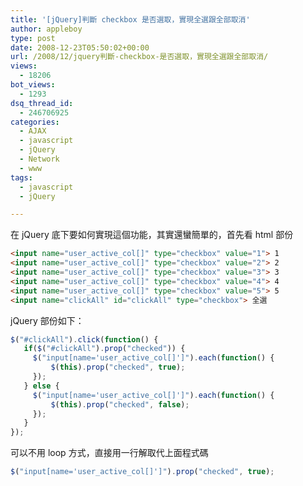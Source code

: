 ```yaml
---
title: '[jQuery]判斷 checkbox 是否選取，實現全選跟全部取消'
author: appleboy
type: post
date: 2008-12-23T05:50:02+00:00
url: /2008/12/jquery判斷-checkbox-是否選取，實現全選跟全部取消/
views:
  - 18206
bot_views:
  - 1293
dsq_thread_id:
  - 246706925
categories:
  - AJAX
  - javascript
  - jQuery
  - Network
  - www
tags:
  - javascript
  - jQuery

---
```

在 jQuery 底下要如何實現這個功能，其實還蠻簡單的，首先看 html 部份

```html
<input name="user_active_col[]" type="checkbox" value="1"> 1
<input name="user_active_col[]" type="checkbox" value="2"> 2
<input name="user_active_col[]" type="checkbox" value="3"> 3
<input name="user_active_col[]" type="checkbox" value="4"> 4
<input name="user_active_col[]" type="checkbox" value="5"> 5
<input name="clickAll" id="clickAll" type="checkbox"> 全選
```

<!--more-->

jQuery 部份如下：

```js
$("#clickAll").click(function() {
   if($("#clickAll").prop("checked")) {
     $("input[name='user_active_col[]']").each(function() {
         $(this).prop("checked", true);
     });
   } else {
     $("input[name='user_active_col[]']").each(function() {
         $(this).prop("checked", false);
     });
   }
});
```

可以不用 loop 方式，直接用一行解取代上面程式碼

```js
$("input[name='user_active_col[]']").prop("checked", true);
```